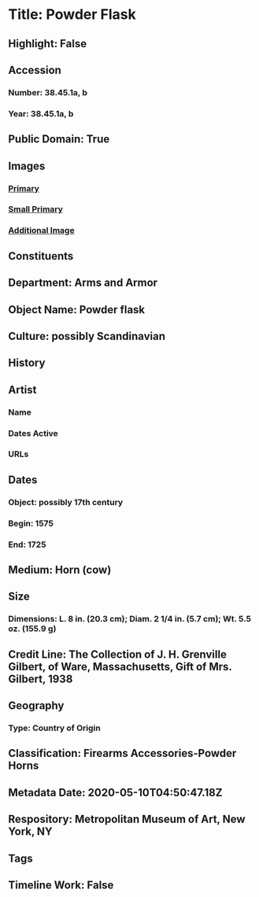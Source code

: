 # Title: Powder Flask
## Highlight: False
## Accession
### Number: 38.45.1a, b
### Year: 38.45.1a, b
## Public Domain: True
## Images
### [Primary](https://images.metmuseum.org/CRDImages/aa/original/38.45.1ab_s1.jpg)
### [Small Primary](https://images.metmuseum.org/CRDImages/aa/web-large/38.45.1ab_s1.jpg)
### [Additional Image](https://images.metmuseum.org/CRDImages/aa/original/38.45.1ab_s2.jpg)
## Constituents
## Department: Arms and Armor
## Object Name: Powder flask
## Culture: possibly Scandinavian
## History
## Artist
### Name
### Dates Active
### URLs
## Dates
### Object: possibly 17th century
### Begin: 1575
### End: 1725
## Medium: Horn (cow)
## Size
### Dimensions: L. 8 in. (20.3 cm); Diam. 2 1/4 in. (5.7 cm); Wt. 5.5 oz. (155.9 g)
## Credit Line: The Collection of J. H. Grenville Gilbert, of Ware, Massachusetts, Gift of Mrs. Gilbert, 1938
## Geography
### Type: Country of Origin
## Classification: Firearms Accessories-Powder Horns
## Metadata Date: 2020-05-10T04:50:47.18Z
## Respository: Metropolitan Museum of Art, New York, NY
## Tags
## Timeline Work: False